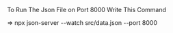 To Run The Json File on Port 8000 Write This Command

=> npx json-server --watch src/data.json --port 8000


